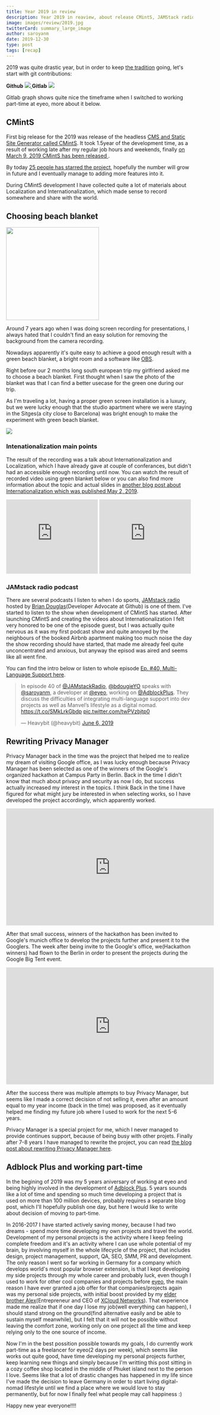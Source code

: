 ```yaml
---
title: Year 2019 in review
description: Year 2019 in reaview, about release CMintS, JAMStack radio podcast, i18n presenation and rewriting Privacy Manager.
image: images/review/2019.jpg
twitterCard: summary_large_image
author: saroyanm
date: 2019-12-30
type: post
tags: [recap]
---
```


2019 was quite drastic year, but in order to keep <a href="/recap/2018"
target="_blank">the tradition</a> going, let's start with git contributions:

<strong>Github</strong>
<a href="https://github.com/Manvel" target="_blank">
<img src="/images/analytics/github-2019.png" class="full-width">
</a>
<strong>Gitlab</strong>
<a href="https://gitlab.com/saroyanm" target="_blank">
<img src="/images/analytics/gitlab-2019.png" class="full-width">
</a>

Gitlab graph shows quite nice the timeframe when I switched to working part-time
at eyeo, more about it below.

## CMintS

First big release for the 2019 was release of the headless [CMS and Static Site
Generator called CMintS](https://cmints.io/). It took 1.5year of the development
time, as a result of working late after my regular job hours and weekends,
finally [on March 9, 2019 CMintS has been released
](/projects/cmints).

By today [25 people has starred the
project](https://github.com/cmints/cmints/stargazers), hopefully the number will
grow in future and I eventually manage to adding more features into it.

During CMintS development I have collected quite a lot of materials about
Localization and Internationalization, which made sense to record somewhere and
share with the world.

## Choosing beach blanket

<img src="/images/talks/blanket-choice.jpg" class="right" width="250">

Around 7 years ago when I was doing screen recording for presentations, I always
hated that I couldn't find an easy solution for removing the background from the
camera recording.

Nowadays apparently it's quite easy to achieve a good enough result with a green
beach blanket, a bright room and a software like [OBS](https://obsproject.com/).

Right before our 2 months long south european trip my girlfriend asked me to
choose a beach blanket. First thought when I saw the photo of the blanket was
that I can find a better usecase for the green one during our trip.

As I'm traveling a lot, having a proper green screen installation is a luxury,
but we were lucky enough that the studio apartment where we were staying in the
Sitges(a city close to Barcelona) was bright enough to make the experiment with
green beach blanket.

<img src="/images/talks/green-screen.jpg" style="float: none">

### Intenationalization main points

The result of the recording was a talk about Internationalization and
Localization, which I have already gave at couple of conferances, but didn't had
an accessible enough recording until now. You can watch the result of recorded
video using green blanket below or you can also find more information about the
topic and actual slides in [another blog post about Internationalization which
was published May 2, 2019](/talks/i18n).

<iframe width="49%" height="200" src="https://www.youtube.com/embed/YpRc79o-QHM"
        frameborder="0" 
        allow="accelerometer; autoplay; encrypted-media; gyroscope; picture-in-picture"
        allowfullscreen></iframe>

<iframe width="49%"
        height="200" 
        src="https://www.youtube.com/embed/NOQ9dgeVOdo"
        frameborder="0"
        allow="accelerometer; autoplay; encrypted-media; gyroscope; picture-in-picture"
        allowfullscreen></iframe>

### JAMstack radio podcast

There are several podcasts I listen to when I do sports, [JAMstack
radio](https://www.heavybit.com/library/podcasts/jamstack-radio/) hosted by
[Brian Douglas](https://twitter.com/bdougieYO)(Developer Advocate at Github) is
one of them. I've started to listen to the show when development of CMintS has
started. After launching CMintS and creating the videos about
Internationalization I felt very honored to be one of the episode guest, but I
was actually quite nervous as it was my first podcast show and quite annoyed by
the neighbours of the booked Airbnb apartment making too much noise the day the
show recording should have started, that made me already feel quite
unconcentrated and anxious, but anyway the episod was aired and seems like all
went fine.

You can find the intro below or listen to whole episode [Ep. #40, Multi-Language
Support 
here](https://www.heavybit.com/library/podcasts/jamstack-radio/ep-40-multi-language-support-with-manvel-saroyan/).

<blockquote class="twitter-tweet"><p lang="en" dir="ltr">In episode 40 of <a href="https://twitter.com/JAMstackRadio?ref_src=twsrc%5Etfw">@JAMstackRadio</a>, <a href="https://twitter.com/bdougieYO?ref_src=twsrc%5Etfw">@bdougieYO</a> speaks with <a href="https://twitter.com/saroyanm?ref_src=twsrc%5Etfw">@saroyanm</a>, a developer at <a href="https://twitter.com/eyeo?ref_src=twsrc%5Etfw">@eyeo</a>, working on <a href="https://twitter.com/AdblockPlus?ref_src=twsrc%5Etfw">@AdblockPlus</a>. They discuss the difficulties of integrating multi-language support into dev projects as well as Manvel’s lifestyle as a digital nomad. <a href="https://t.co/SMkLrkGbdp">https://t.co/SMkLrkGbdp</a> <a href="https://t.co/twPVzbjtp0">pic.twitter.com/twPVzbjtp0</a></p>&mdash; Heavybit (@heavybit) <a href="https://twitter.com/heavybit/status/1136672555421569024?ref_src=twsrc%5Etfw">June 6, 2019</a></blockquote> <script async src="https://platform.twitter.com/widgets.js" charset="utf-8"></script>

## Rewriting Privacy Manager

Privacy Manager back in the time was the project that helped me to realize my
dream of visiting Google office, as I was lucky enough because Privacy Manager
has been selected as one of the winners of the Google's organized hackathon at
Campus Party in Berlin. Back in the time I didn't know that much about privacy
and security as now I do, but success actually increased my interest in the
topics. I think Back in the time I have figured for what might jury be interested in
when selecting works, so I have developed the project accordingly, which
apparently worked.

<iframe width="560"
        height="315"
        src="https://www.youtube.com/embed/kORDTtLnJxE?start=200"
        frameborder="0"
        allow="accelerometer; autoplay; encrypted-media; gyroscope; picture-in-picture"
        allowfullscreen></iframe>

After that small success, winners of the hackathon has been invited to Google's
munich office to develop the projects further and present it to the Googlers.
The week after being invite to the Google's office, we(Hackathon winners) had
flown to the Berlin in order to present the projects during the Google Big Tent
event.

<iframe width="560"
        height="315"
        src="https://www.youtube.com/embed/3_kRdVwMxMU?start=451"
        frameborder="0"
        allow="accelerometer; autoplay; encrypted-media; gyroscope; picture-in-picture"
        allowfullscreen></iframe>

After the success there was multiple attempts to buy Privacy Manager, but seems
like I made a correct decision of not selling it, even after an amount equal to
my year income (back in the time) was proposed, as it eventually helped me
finding my future job where I used to work for the next 5-6 years.

Privacy Manager is a special project for me, which I never managed to provide
continues support, because of being busy with other projets. Finally after 7-8
years I have managed to rewrite the project, you can read [the blog post about
rewriting Privacy Manager
here](/projects/privacy-manager/rewrite).

## Adblock Plus and working part-time

In the begining of 2019 was my 5 years aniversary of working at eyeo and being
highly involved in the development of [Adblock Plus](https://adblockplus.org/).
5 years sounds like a lot of time and spending so much time developing a project
that is used on more than 100 million devices, probably requires a separate blog
post, which I'll hopefully publish one day, but here I would like to write about
decision of moving to part-time.

In 2016-2017 I have started actively saving money, because I had two dreams -
spend more time developing my own projects and travel the world. Development of
my personal projects is the activity where I keep feeling complete freedom and
it's an activity where I can use whole potential of my brain, by involving
myself in the whole lifecycle of the project, that includes design, project
management, support, QA, SEO, SMM, PR and development. The only reason I went so
far working in Germany for a company which develops world's most popular browser
extension, is that I kept developing my side projects through my whole career
and probably luck, even though I used to work for other cool companies and
projects before [eyeo](https://eyeo.com/), the main reason I have ever granted a
job offer for that companies/projects again was my personal side projects, with
initial boost provided by my [elder brother
Alex](https://www.linkedin.com/in/alex-saroyan/)(Entrepreneur and CEO of [XCloud
Networks](https://www.xcloudnetworks.com/)). That experience made me realize
that if one day I lose my job(well everything can happen), I should stand strong
on the ground(find alternative easily and be able to sustain myself meanwhile),
but I felt that it will not be possible without leaving the comfort zone,
working only on one project all the time and keep relying only to the one source
of income.

Now I'm in the best possition possible towards my goals, I do currently work
part-time as a freelancer for eyeo(2 days per week), which seems like works out
quite good, have time developing my personal projects further, keep learning new
things and simply because I'm writting this post sitting in a cozy coffee shop
located in the middle of Phuket island next to the person I love. Seems like
that a lot of drastic changes has happened in my life since I've made the
decision to leave Germany in order to start living digital-nomad lifestyle until
we find a place where we would love to stay permanently, but for now I finally
feel what people may call happiness :)

Happy new year everyone!!!!
